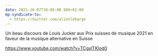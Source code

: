 ```yaml
---
date: 2021-10-07T10:09:00.986+02:00
mp-syndicate-to:
  - https://twitter.com/alienlebarge
---
```

Un beau discours de Louis Jucker aux Prix suisses de musique 2021 en faveur de la musique alternative en Suisse

https://www.youtube.com/watch?v=TCgxlTKlod0
